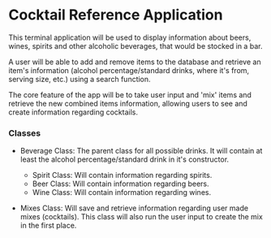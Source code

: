 # Cocktail Reference Application

This terminal application will be used to display information about beers, wines, spirits and other alcoholic beverages, that would be stocked in a bar.

A user will be able to add and remove items to the database and retrieve an item's information (alcohol percentage/standard drinks, where it's from, serving size, etc.) using a search function.

The core feature of the app will be to take user input and 'mix' items and retrieve the new combined items information, allowing users to see and create information regarding cocktails.

### Classes 

- Beverage Class: The parent class for all possible drinks. It will contain at least the alcohol percentage/standard drink in it's constructor.

    - Spirit Class: Will contain information regarding spirits.
    - Beer Class: Will contain information regarding beers.
    - Wine Class: Will contain information regarding wines.

- Mixes Class: Will save and retrieve information regarding user made mixes (cocktails). This class will also run the user input to create the mix in the first place.